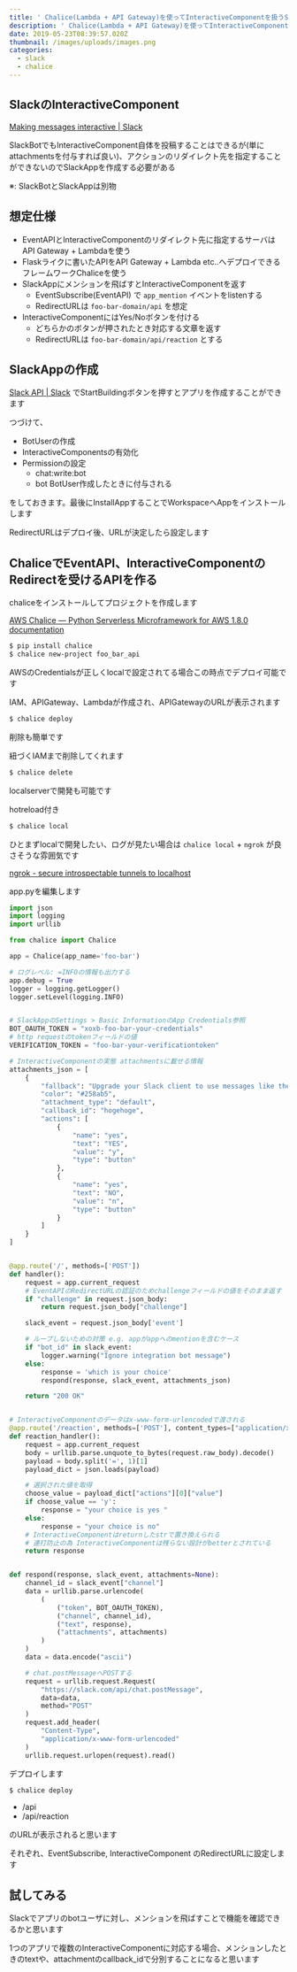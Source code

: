 ```yaml
---
title: ' Chalice(Lambda + API Gateway)を使ってInteractiveComponentを扱うSlackAppを作る'
description: ' Chalice(Lambda + API Gateway)を使ってInteractiveComponentを扱うSlackAppを作る'
date: 2019-05-23T08:39:57.020Z
thumbnail: /images/uploads/images.png
categories:
  - slack
  - chalice
---
```

## SlackのInteractiveComponent

[Making messages interactive \| Slack](https://api.slack.com/interactive-messages)

SlackBotでもInteractiveComponent自体を投稿することはできるが(単にattachmentsを付与すれば良い)、アクションのリダイレクト先を指定することができないのでSlackAppを作成する必要がある

※: SlackBotとSlackAppは別物

## 想定仕様

- EventAPIとInteractiveComponentのリダイレクト先に指定するサーバはAPI Gateway + Lambdaを使う
- Flaskライクに書いたAPIをAPI Gateway + Lambda etc..へデプロイできるフレームワークChaliceを使う
- SlackAppにメンションを飛ばすとInteractiveComponentを返す
    - EventSubscribe(EventAPI) で `app_mention` イベントをlistenする
    - RedirectURLは `foo-bar-domain/api` を想定
- InteractiveComponentにはYes/Noボタンを付ける
    - どちらかのボタンが押されたとき対応する文章を返す
    - RedirectURLは `foo-bar-domain/api/reaction` とする


## SlackAppの作成

[Slack API \| Slack](https://api.slack.com/) でStartBuildingボタンを押すとアプリを作成することができます

つづけて、
- BotUserの作成
- InteractiveComponentsの有効化
- Permissionの設定
    - chat:write:bot
    - bot BotUser作成したときに付与される

をしておきます。最後にInstallAppすることでWorkspaceへAppをインストールします

RedirectURLはデプロイ後、URLが決定したら設定します

## ChaliceでEventAPI、InteractiveComponentのRedirectを受けるAPIを作る

chaliceをインストールしてプロジェクトを作成します

[AWS Chalice — Python Serverless Microframework for AWS 1\.8\.0 documentation](https://chalice.readthedocs.io/en/latest/)

```sh
$ pip install chalice
$ chalice new-project foo_bar_api
```

AWSのCredentialsが正しくlocalで設定されてる場合この時点でデプロイ可能です

IAM、APIGateway、Lambdaが作成され、APIGatewayのURLが表示されます

```sh
$ chalice deploy
```

削除も簡単です

紐づくIAMまで削除してくれます

```sh
$ chalice delete
```

localserverで開発も可能です

hotreload付き

```sh
$ chalice local
```

ひとまずlocalで開発したい、ログが見たい場合は `chalice local`  + `ngrok` が良さそうな雰囲気です

[ngrok \- secure introspectable tunnels to localhost](https://ngrok.com/)


app.pyを編集します

```python
import json
import logging
import urllib

from chalice import Chalice

app = Chalice(app_name='foo-bar')

# ログレベル: =INFOの情報も出力する
app.debug = True
logger = logging.getLogger()
logger.setLevel(logging.INFO)


# SlackAppのSettings > Basic InformationのApp Credentials参照
BOT_OAUTH_TOKEN = "xoxb-foo-bar-your-credentials"
# http requestのtokenフィールドの値
VERIFICATION_TOKEN = "foo-bar-your-verificationtoken"

# InteractiveComponentの実態 attachmentsに載せる情報
attachments_json = [
    {
        "fallback": "Upgrade your Slack client to use messages like these.",
        "color": "#258ab5",
        "attachment_type": "default",
        "callback_id": "hogehoge",
        "actions": [
            {
                "name": "yes",
                "text": "YES",
                "value": "y",
                "type": "button"
            },
            {
                "name": "yes",
                "text": "NO",
                "value": "n",
                "type": "button"
            }
        ]
    }
]


@app.route('/', methods=['POST'])
def handler():
    request = app.current_request
    # EventAPIのRedirectURLの認証のためchallengeフィールドの値をそのまま返す
    if "challenge" in request.json_body:
        return request.json_body["challenge"]

    slack_event = request.json_body['event']

    # ループしないための対策 e.g. appがappへのmentionを含むケース
    if "bot_id" in slack_event:
        logger.warning("Ignore integration bot message")
    else:
        response = 'which is your choice'
        respond(response, slack_event, attachments_json)

    return "200 OK"


# InteractiveComponentのデータはx-www-form-urlencodedで渡される
@app.route('/reaction', methods=['POST'], content_types=["application/x-www-form-urlencoded"])
def reaction_handler():
    request = app.current_request
    body = urllib.parse.unquote_to_bytes(request.raw_body).decode()
    payload = body.split('=', 1)[1]
    payload_dict = json.loads(payload)

    # 選択された値を取得
    choose_value = payload_dict["actions"][0]["value"]
    if choose_value == 'y':
        response = "your choice is yes "
    else:
        response = "your choice is no"
    # InteractiveComponentはreturnしたstrで置き換えられる
    # 連打防止の為 InteractiveComponentは残らない設計がbetterとされている
    return response


def respond(response, slack_event, attachments=None):
    channel_id = slack_event["channel"]
    data = urllib.parse.urlencode(
        (
            ("token", BOT_OAUTH_TOKEN),
            ("channel", channel_id),
            ("text", response),
            ("attachments", attachments)
        )
    )
    data = data.encode("ascii")

    # chat.postMessageへPOSTする
    request = urllib.request.Request(
        "https://slack.com/api/chat.postMessage",
        data=data,
        method="POST"
    )
    request.add_header(
        "Content-Type",
        "application/x-www-form-urlencoded"
    )
    urllib.request.urlopen(request).read()

```

デプロイします

```sh
$ chalice deploy
```

- /api
- /api/reaction

のURLが表示されると思います

それぞれ、EventSubscribe, InteractiveComponent のRedirectURLに設定します


## 試してみる

Slackでアプリのbotユーザに対し、メンションを飛ばすことで機能を確認できるかと思います

1つのアプリで複数のInteractiveComponentに対応する場合、メンションしたときのtextや、attachmentのcallback_idで分別することになると思います
